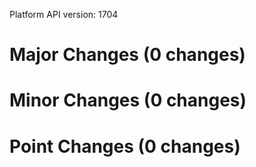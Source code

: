 Platform API version: 1704


# Major Changes (0 changes)


# Minor Changes (0 changes)


# Point Changes (0 changes)
